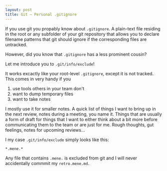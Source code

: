 ```yaml
---
layout: post
title: Git – Personal .gitignore
---
```


If you use git you propably know about `.gitignore`. A plain-text file residing in the root or any subfolder of your git repository that allows you to declare filename patterns that git should ignore if the corresponding files are untracked.

However, did you know that `.gitignore` has a less prominent cousin?

Let me introduce you to `.git/info/exclude`!

It works excactly like your root-level `.gitignore`, except it is not tracked.
This comes in very handy if you

1. use tools others in your team don't
1. want to dump temporary files
1. want to take notes

I mostly use it for smaller notes. A quick list of things I want to bring up in the next review, notes during a meeting, you name it. Things that are usually a form of draft for things that I want to either think about a bit more before communicating them to the team or are just for me. Rough thoughts, gut feelings, notes for upcoming reviews...

I my case `.git/info/exclude` simply looks like this:

```
*.mene.*
```

Any file that contains `.mene.` is excluded from git and I will never accidentally commmit my `retro.mene.md`.
